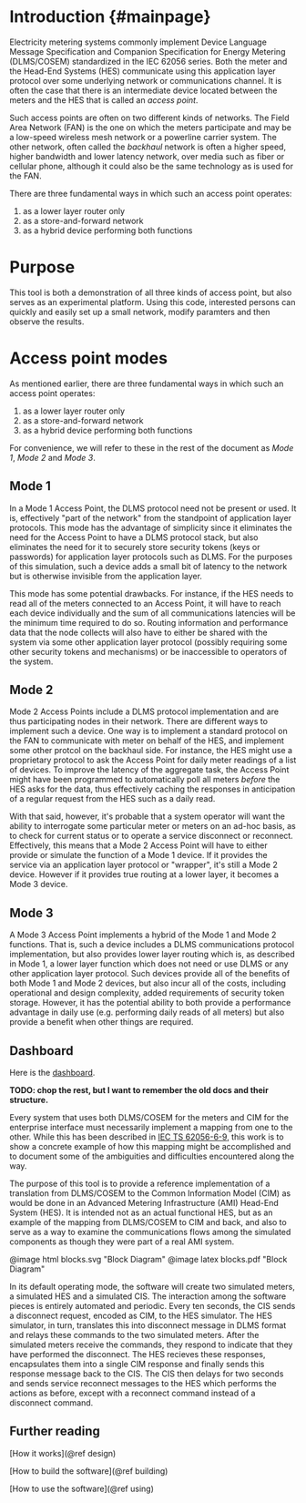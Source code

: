 # Introduction {#mainpage} #

Electricity metering systems commonly implement Device Language Message Specification and Companion Specification for Energy Metering (DLMS/COSEM) standardized in the IEC 62056 series. Both the meter and the Head-End Systems (HES) communicate using this application layer protocol over some underlying network or communications channel.  It is often the case that there is an intermediate device located between the meters and the HES that is called an *access point*.

Such access points are often on two different kinds of networks.  The Field Area Network (FAN) is the one on which the meters participate and may be a low-speed wireless mesh network or a powerline carrier system.  The other network, often called the *backhaul* network is often a higher speed, higher bandwidth and lower latency network, over media such as fiber or cellular phone, although it could also be the same technology as is used for the FAN.

There are three fundamental ways in which such an access point operates:

 1. as a lower layer router only
 2. as a store-and-forward network
 3. as a hybrid device performing both functions

# Purpose 
This tool is both a demonstration of all three kinds of access point, but also serves as an experimental platform.  Using this code, interested persons can quickly and easily set up a small network, modify paramters and then observe the results.

# Access point modes
As mentioned earlier, there are three fundamental ways in which such an access point operates:

 1. as a lower layer router only
 2. as a store-and-forward network
 3. as a hybrid device performing both functions

For convenience, we will refer to these in the rest of the document as *Mode 1*, *Mode 2* and *Mode 3*.

## Mode 1
In a Mode 1 Access Point, the DLMS protocol need not be present or used.  It is, effectively "part of the network" from the standpoint of application layer protocols.  This mode has the advantage of simplicity since it eliminates the need for the Access Point to have a DLMS protocol stack, but also eliminates the need for it to securely store security tokens (keys or passwords) for application layer protocols such as DLMS.  For the purposes of this simulation, such a device adds a small bit of latency to the network but is otherwise invisible from the application layer.  

This mode has some potential drawbacks.  For instance, if the HES needs to read all of the meters connected to an Access Point, it will have to reach each device individually and the sum of all communications latencies will be the minimum time required to do so.  Routing information and performance data that the node collects will also have to either be shared with the system via some other application layer protocol (possibly requiring some other security tokens and mechanisms) or be inaccessible to operators of the system.

## Mode 2
Mode 2 Access Points include a DLMS protocol implementation and are thus participating nodes in their network.  There are different ways to implement such a device. One way is to implement a standard protocol on the FAN to communicate with meter on behalf of the HES, and implement some other protcol on the backhaul side.  For instance, the HES might use a proprietary protocol to ask the Access Point for daily meter readings of a list of devices.  To improve the latency of the aggregate task, the Access Point might have been programmed to automatically poll all meters *before* the HES asks for the data, thus effectively caching the responses in anticipation of a regular request from the HES such as a daily read.  

With that said, however, it's probable that a system operator will want the ability to interrogate some particular meter or meters on an ad-hoc basis, as to check for current status or to operate a service disconnect or reconnect.  Effectively, this means that a Mode 2 Access Point will have to either provide or simulate the function of a Mode 1 device.  If it provides the service via an application layer protocol or "wrapper", it's still a Mode 2 device.  However if it provides true routing at a lower layer, it becomes a Mode 3 device.

## Mode 3
A Mode 3 Access Point implements a hybrid of the Mode 1 and Mode 2 functions.  That is, such a device includes a DLMS communications protocol implementation, but also provides lower layer routing which is, as described in Mode 1, a lower layer function which does not need or use DLMS or any other application layer protocol.  Such devices provide all of the benefits of both Mode 1 and Mode 2 devices, but also incur all of the costs, including operational and design complexity, added requirements of security token storage.  However, it has the potential ability to both provide a performance advantage in daily use (e.g. performing daily reads of all meters) but also provide a benefit when other things are required.

## Dashboard
Here is the [dashboard](dashboard/dashboard.html).

**TODO: chop the rest, but I want to remember the old docs and their structure.**

Every system that uses both DLMS/COSEM for the meters and CIM for the enterprise interface must necessarily implement a mapping from one to the other. While this has been described in [IEC TS 62056-6-9](https://webstore.iec.ch/publication/24736), this work is to show a concrete example of how this mapping might be accomplished and to document some of the ambiguities and difficulties encountered along the way.

The purpose of this tool is to provide a reference implementation of a translation from DLMS/COSEM to the Common Information Model (CIM) as would be done in an Advanced Metering Infrastructure (AMI) Head-End System (HES).  It is intended not as an actual functional HES, but as an example of the mapping from DLMS/COSEM to CIM and back, and also to serve as a way to examine the communications flows among the simulated components as though they were part of a real AMI system.

@image html blocks.svg "Block Diagram"
@image latex blocks.pdf "Block Diagram"

In its default operating mode, the software will create two simulated meters, a simulated HES and a simulated CIS.  The interaction among the software pieces is entirely automated and periodic.  Every ten seconds, the CIS sends a disconnect request, encoded as CIM, to the HES simulator.  The HES simulator, in turn, translates this into disconnect message in DLMS format and relays these commands to the two simulated meters.  After the simulated meters receive the commands, they respond to indicate that they have performed the disconnect.  The HES recieves these responses, encapsulates them into a single CIM response and finally sends this response message back to the CIS.  The CIS then delays for two seconds and sends service reconnect messages to the HES which performs the actions as before, except with a reconnect command instead of a disconnect command.  



## Further reading
[How it works](@ref design)

[How to build the software](@ref building)

[How to use the software](@ref using)
